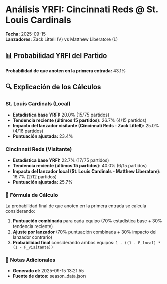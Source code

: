 # Análisis YRFI: Cincinnati Reds @ St. Louis Cardinals

**Fecha:** 2025-09-15  
**Lanzadores:** Zack Littell (V) vs Matthew Liberatore (L)

## 📊 Probabilidad YRFI del Partido

**Probabilidad de que anoten en la primera entrada:** 43.1%

## 🔍 Explicación de los Cálculos

### St. Louis Cardinals (Local)
- **Estadística base YRFI:** 20.0% (15/75 partidos)
- **Tendencia reciente (últimos 15 partidos):** 26.7% (4/15 partidos)
- **Impacto del lanzador visitante (Cincinnati Reds - Zack Littell):** 25.0% (4/16 partidos)
- **Puntuación ajustada:** 23.4%

### Cincinnati Reds (Visitante)
- **Estadística base YRFI:** 22.7% (17/75 partidos)
- **Tendencia reciente (últimos 15 partidos):** 40.0% (6/15 partidos)
- **Impacto del lanzador local (St. Louis Cardinals - Matthew Liberatore):** 16.7% (2/12 partidos)
- **Puntuación ajustada:** 25.7%

### 📝 Fórmula de Cálculo

La probabilidad final de que anoten en la primera entrada se calcula considerando:
1. **Puntuación combinada** para cada equipo (70% estadística base + 30% tendencia reciente)
2. **Ajuste por lanzador** (70% puntuación combinada + 30% impacto del lanzador contrario)
3. **Probabilidad final** considerando ambos equipos: `1 - ((1 - P_local) * (1 - P_visitante))`

### 📌 Notas Adicionales

- **Generado el:** 2025-09-15 13:21:55
- **Fuente de datos:** season_data.json
